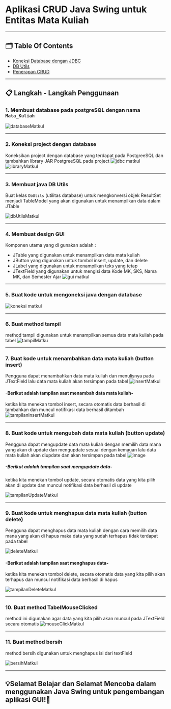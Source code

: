 # Aplikasi CRUD Java Swing untuk Entitas Mata Kuliah
---
## 🗂️ Table Of Contents 
- [Koneksi Database dengan JDBC](https://github.com/adeliafhr/Pertemuan8-UTS/blob/main/Mata_Kuliah.java)
- [DB Utils](https://github.com/adeliafhr/Pertemuan8-UTS/blob/main/DBUtils.java)
- [Penerapan CRUD](https://github.com/adeliafhr/Pertemuan8-UTS/blob/main/Mata_Kuliah.java)

---
##  📋 Langkah - Langkah Penggunaan
### 1. Membuat database pada postgreSQL dengan nama `Mata_Kuliah`
![databaseMatkul](https://github.com/user-attachments/assets/c85a768b-c59e-4001-abdf-fdc4c75cf686)

---
### 2. Koneksi project dengan database 
Koneksikan project dengan database yang terdapat pada PostgreeSQL dan tambahkan library JAR PostgreeSQL pada project
![jdbc matkul](https://github.com/user-attachments/assets/adfe7fcf-c541-4237-afaa-7cbd159b1727) ![libraryMatkul](https://github.com/user-attachments/assets/dfdcfa84-6e3c-4072-ba9e-c6cd1716eae8)

---
### 3. Membuat java DB Utils
Buat kelas `DbUtils` (utilitas database) untuk mengkonversi objek ResultSet menjadi TableModel yang akan digunakan untuk menampilkan data dalam JTable

![dbUtilsMatkul](https://github.com/user-attachments/assets/15922226-b93e-4a34-8261-947abdd8de05)

---
### 4. Membuat design GUI
Komponen utama yang di gunakan adalah : 
- JTable yang digunakan untuk menampilkan data mata kuliah
- JButton yang digunakan untuk tombol insert, update, dan delete
- JLabel yang digunakan untuk menampilkan teks yang tetap
- JTextField yang digunakan untuk mengisi data Kode MK, SKS, Nama MK, dan Semester Ajar
![gui matkul](https://github.com/user-attachments/assets/22068bfa-3c92-43c5-9d50-440cd1af4451)

---
### 5. Buat kode untuk mengoneksi java dengan database
![koneksi matkul](https://github.com/user-attachments/assets/91e48e84-e5cd-4811-873a-9a3e6a792057)

---
### 6. Buat method tampil
method tampil digunakan untuk menampilkan semua data mata kuliah pada tabel
![tampilMatku](https://github.com/user-attachments/assets/cdf0eddc-1c53-4931-a651-b5ced92d3d00)

---
### 7. Buat kode untuk menambahkan data mata kuliah (button insert)
Pengguna dapat menambahkan data mata kuliah dan menulisnya pada JTextField lalu data mata kuliah akan tersimpan pada tabel
![insertMatkul](https://github.com/user-attachments/assets/b575be11-86bd-414f-8aa4-453555c25c8b)
 #### -Berikut adalah tampilan saat menambah data mata kuliah-
ketika kita menekan tombol insert, secara otomatis data berhasil di tambahkan dan muncul notifikasi data berhasil ditambah
![tampilanInsertMatkul](https://github.com/user-attachments/assets/fc73909e-db96-4e56-9963-c3c459fb2500)

   ---
### 8. Buat kode untuk mengubah data mata kuliah (button update)
Pengguna dapat mengupdate data mata kuliah dengan memilih data mana yang akan di update dan mengupdate sesuai dengan kemauan lalu data mata kuliah akan diupdate dan akan tersimpan pada tabel
![image](https://github.com/user-attachments/assets/1f8ad381-65bf-4f4b-bdaa-7a6d61681206)
##### -Berikut adalah tampilan saat mengupdate data-
ketika kita menekan tombol update, secara otomatis data yang kita pilih akan di update dan muncul notifikasi data berhasil di update

![tampilanUpdateMatkul](https://github.com/user-attachments/assets/f4bd8669-b560-44c7-b1cc-a8f643c1a2fc)

---
### 9. Buat kode untuk menghapus data mata kuliah (button delete)
Pengguna dapat menghapus data mata kuliah dengan cara memilih data mana yang akan di hapus maka data yang sudah terhapus tidak terdapat pada tabel

![deleteMatkul](https://github.com/user-attachments/assets/6bf0ef64-7011-4f05-8f15-8e46cdb873a3)
#### -Berikut adalah tampilan saat menghapus data-
ketika kita menekan tombol delete, secara otomatis data yang kita pilih akan terhapus dan muncul notifikasi data berhasil di hapus

![tampilanDeleteMatkul](https://github.com/user-attachments/assets/ef38c964-e571-467e-bc30-d917bad5ba6b)

---
### 10. Buat method TabelMouseClicked
method ini digunakan agar data yang kita pilih akan muncul pada JTextField secara otomatis
![mouseClickMatkul](https://github.com/user-attachments/assets/59265909-79df-4a86-98f5-faf06d25b4b8)

---
### 11. Buat method bersih
method bersih digunakan untuk menghapus isi dari textField

![bersihMatkul](https://github.com/user-attachments/assets/db73addf-6079-40f0-b55d-746a0780c3d5)

---
## 💡Selamat Belajar dan Selamat Mencoba dalam menggunakan Java Swing untuk pengembangan aplikasi GUI!📖
